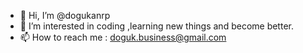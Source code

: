 - 👋 Hi, I’m @dogukanrp
- 👀 I’m interested in coding ,learning new things and become better.
- 📫 How to reach me : doguk.business@gmail.com

<!---
dogukanrp/dogukanrp is a ✨ special ✨ repository because its `README.md` (this file) appears on your GitHub profile.
You can click the Preview link to take a look at your changes.
--->
